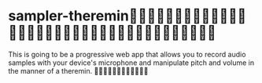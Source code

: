 # sampler-theremin🚧👷‍♀️👷👷🏽‍♂️👷🏿‍♀️🔧🚧🚧👷‍♀️👷👷🏽‍♂️👷🏿‍♀️🔧🚧🚧👷‍♀️👷👷🏽‍♂️👷🏿‍♀️🔧🚧

This is going to be a progressive web app that allows you to record audio samples with your device's microphone and manipulate pitch and volume in the manner of a theremin. 🚧👷‍♀️👷👷🏽‍♂️👷🏿‍♀️🔧🚧
